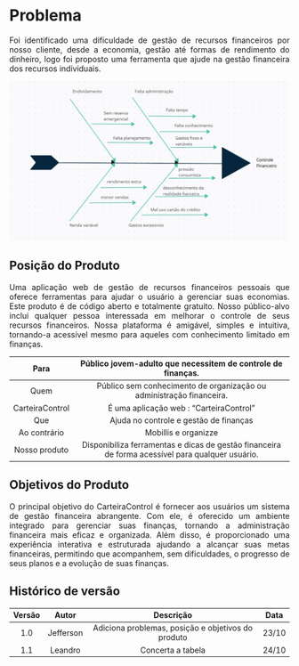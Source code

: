 # Problema

<p align= "justify"> Foi identificado uma dificuldade de gestão de recursos financeiros por nosso cliente, desde a economia, gestão até formas de rendimento do dinheiro, logo foi proposto uma ferramenta que ajude na gestão financeira dos recursos individuais. </p>

![diagrama espinha de peixe](assets/imagens/diagrama-espinha-de-peixe.jpeg)


## Posição do Produto

<p align= "justify">  Uma aplicação web de gestão de recursos financeiros pessoais que oferece ferramentas para ajudar o usuário a gerenciar suas economias. Este produto é de código aberto e totalmente gratuito. Nosso público-alvo inclui qualquer pessoa interessada em melhorar o controle de seus recursos financeiros. Nossa plataforma é amigável, simples e intuitiva, tornando-a acessível mesmo para aqueles com conhecimento limitado em finanças. </p> 


|     Para      |                          **Público jovem-adulto que necessitem de controle de finanças.**                                                                             |
| :-----------: | :-------------------------------------------------------------------------------------------------------------------------------------------------------------------: |
|     Quem      |                                                     Público sem conhecimento de organização ou administração financeira.                                              |
| CarteiraControl |                                      É uma aplicação web : “CarteiraControl”                                                                                          |
|      Que      |                                            Ajuda no controle e gestão de finanças                                                                                     |
| Ao contrário  |                                Mobillis e organizze                                                                                                                   |
| Nosso produto |        Disponibiliza ferramentas e dicas de gestão financeira de forma acessível para qualquer usuário.                                                               |

## Objetivos do Produto

<p align= "justify">  O principal objetivo do CarteiraControl é fornecer aos usuários um sistema de gestão financeira abrangente. Com ele, é oferecido um ambiente integrado para gerenciar suas finanças, tornando a administração financeira mais eficaz e organizada. Além disso, é proporcionado uma experiência interativa e estruturada ajudando a alcançar suas metas financeiras, permitindo que acompanhem, sem dificuldades, o progresso de seus planos e a evolução de suas finanças. </p>

## Histórico de versão

| Versão  | Autor| Descrição | Data |
| :---: | :----: | :-------: | :---: |
|    1.0   |   Jefferson     |   Adiciona problemas, posição e objetivos do produto |  23/10 |
|    1.1   |   Leandro     |   Concerta a tabela |  24/10 |
